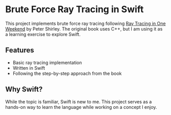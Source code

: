 # Brute Force Ray Tracing in Swift

This project implements brute force ray tracing following [Ray Tracing in One Weekend](https://raytracing.github.io/books/RayTracingInOneWeekend.html) by Peter Shirley. The original book uses C++, but I am using it as a learning exercise to explore Swift.

## Features

* Basic ray tracing implementation
* Written in Swift
* Following the step-by-step approach from the book

## Why Swift?

While the topic is familiar, Swift is new to me. This project serves as a hands-on way to learn the language while working on a concept I enjoy.
